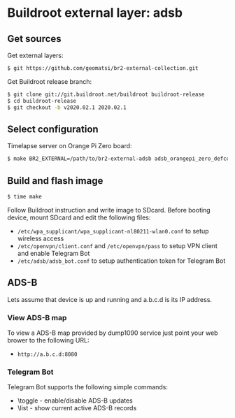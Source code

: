 # Buildroot external layer: adsb

## Get sources

Get external layers:
```bash
$ git https://github.com/geomatsi/br2-external-collection.git
```

Get Buildroot release branch:
```bash
$ git clone git://git.buildroot.net/buildroot buildroot-release
$ cd buildroot-release
$ git checkout -b v2020.02.1 2020.02.1
```

## Select configuration

Timelapse server on Orange Pi Zero board:
```bash
$ make BR2_EXTERNAL=/path/to/br2-external-adsb adsb_orangepi_zero_defconfig
```

## Build and flash image

```bash
$ time make
```

Follow Buildroot instruction and write image to SDcard. Before booting device,
mount SDcard and edit the following files:
* `/etc/wpa_supplicant/wpa_supplicant-nl80211-wlan0.conf` to setup wireless access
* `/etc/openvpn/client.conf` and `/etc/openvpn/pass` to setup VPN client and enable Telegram Bot
* `/etc/adsb/adsb_bot.conf` to setup authentication token for Telegram Bot

## ADS-B

Lets assume that device is up and running and a.b.c.d is its IP address.

### View ADS-B map

To view a ADS-B map provided by dump1090 service just point your web brower to the following URL:
* `http://a.b.c.d:8080`

### Telegram Bot

Telegram Bot supports the following simple commands:
* \toggle - enable/disable ADS-B updates
* \list - show current active ADS-B records
